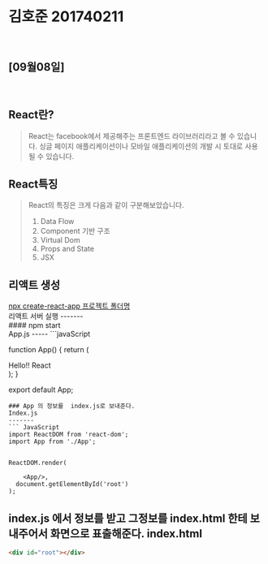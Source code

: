 # 김호준 201740211
<br> 
 
 ## [09월08일]
 <br>
 
 React란?
---------
> React는 facebook에서 제공해주는 프론트엔드 라이브러리라고 볼 수 있습니다.
싱글 페이지 애플리케이션이나 모바일 애플리케이션의 개발 시 토대로 사용될 수 있습니다.

React특징
--------
>React의 특징은 크게 다음과 같이 구분해보았습니다.
>1. Data Flow
>2. Component 기반 구조
>3. Virtual Dom
>4. Props and State
>5. JSX

리액트 생성
----------

<u>
npx create-react-app 프로젝트 폴더명
</u>


<br>
리액트 서버 실행 
-------
<br>
#### npm start

<br>
App.js
-----
```javaScript

function App() {
  return (
    <div>
      Hello!! React
    </div>
  );
}


export default App;
```
### App 의 정보를  index.js로 보내준다.
Index.js
-------
``` JavaScript
import ReactDOM from 'react-dom';
import App from './App';


ReactDOM.render(

    <App/>,
  document.getElementById('root')
);

```
index.js 에서 정보를 받고 그정보를 index.html 한테  보내주어서 화면으로 표출해준다.
index.html
-----
``` html
<div id="root"></div>
```
